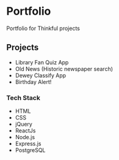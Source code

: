# Portfolio
Portfolio for Thinkful projects

## Projects
* Library Fan Quiz App
* Old News (Historic newspaper search)
* Dewey Classify App
* Birthday Alert!

### Tech Stack
* HTML  
* CSS  
* jQuery  
* ReactJs  
* Node.js  
* Express.js  
* PostgreSQL  
